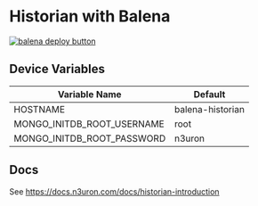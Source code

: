 # Historian with Balena

[![balena deploy button](https://www.balena.io/deploy.svg)](https://dashboard.balena-cloud.com/deploy?repoUrl=https://github.com/n3uron/historian-balena-arm)

## Device Variables

| Variable Name              | Default          |
|----------------------------|------------------|
| HOSTNAME                   | balena-historian |
| MONGO_INITDB_ROOT_USERNAME | root             |
| MONGO_INITDB_ROOT_PASSWORD | n3uron           |

## Docs

See <https://docs.n3uron.com/docs/historian-introduction>
